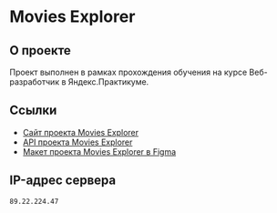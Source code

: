 # Movies Explorer

## О проекте
Проект выполнен в рамках прохождения обучения на курсе Веб-разработчик в Яндекс.Практикуме.
## Ссылки
* [Сайт проекта Movies Explorer](https://movies.pvolkov.ru/)
* [API проекта Movies Explorer](https://api.movies.pvolkov.ru/)
* [Макет проекта Movies Explorer в Figma](https://movies.pvolkov.ru/figma/Diploma.fig)

## IP-адрес сервера
```
89.22.224.47
```
